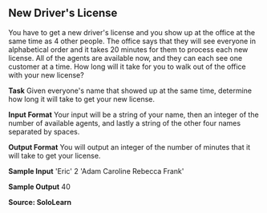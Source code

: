 ## New Driver's License
You have to get a new driver's license and you show up at the office at the same time as 4 other people. The office says that they will see everyone in alphabetical order and it takes 20 minutes for them to process each new license. All of the agents are available now, and they can each see one customer at a time. How long will it take for you to walk out of the office with your new license?

**Task**
Given everyone's name that showed up at the same time, determine how long it will take to get your new license.

**Input Format**
Your input will be a string of your name, then an integer of the number of available agents, and lastly a string of the other four names separated by spaces.

**Output Format**
You will output an integer of the number of minutes that it will take to get your license.

**Sample Input**
'Eric'
2
'Adam Caroline Rebecca Frank'

**Sample Output**
40

**Source: SoloLearn**